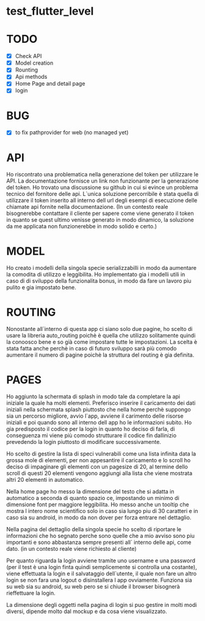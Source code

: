 # test_flutter_level


# TODO
* [x] Check API
* [x] Model creation
* [x] Rounting 
* [x] Api methods
* [x] Home Page and detail page
* [x] login

# BUG
* [X] to fix pathprovider for web (no managed yet) 


# API
Ho riscontrato una problematica nella generazione del token per utilizzare le API.
La documentazione fornisce un link non funzionante per la generazione del token. 
Ho trovato una discussione su github in cui si evince un problema tecnico del fornitore delle api.
L`unica soluzione percorribile è stata quella di utilizzare il token inserito all interno dell url degli esempi di esecuzione delle chiamate api fornite nella documentazione.
(In un contesto reale bisognerebbe contattare il cliente per sapere come viene generato il token in quanto se quest ultimo venisse generato in modo dinamico, la soluzione da me applicata non funzionerebbe in modo solido e certo.)

# MODEL
Ho creato i modelli della singola specie serializzabilli in modo da aumentare la comodita di utilizzo e leggibilita.
Ho implementato gia i modelli utili in caso di di sviluppo della funzionalita bonus, in modo da fare un lavoro piu pulito e gia impostato bene.

# ROUTING
Nonostante all`interno di questa app ci siano solo due pagine, ho scelto di usare la libreria auto_routing poichè è quella che utilizzo solitamente quindi la conoosco bene e so già come impostare tutte le impostazioni.
La scelta è stata fatta anche perchè in caso di futuro sviluppo sarà più comodo aumentare il numero di pagine poichè la struttura del routing è gia definita.

# PAGES
Ho aggiunto la schermata di splash in modo tale da completare la api iniziale la quale ha molti elementi.
Preferisco inserire il caricamento dei dati iniziali nella schermata splash piuttosto che nella home perchè suppongo sia un percorso migliore, avvio l`app, avviene il carimento delle risorse iniziali e poi quando sono all interno dell app ho le informazioni subito. 
Ho gia predisposto il codice per la login in quanto ho deciso di farla, di conseguenza mi viene più comodo strutturare il codice fin dallinizio prevedendo la login piuttosto di modificare successivamente.

Ho scelto di gestire la lista di speci vulnerabili come una lista infinita data la grossa mole di elementi, per non appesantire il caricamento e lo scroll ho deciso di impaginare gli elementi con un pagesize di 20, al termine dello scroll di questi 20 elementi vengono aggiungi alla lista che viene mostrata altri 20 elementi in automatico.

Nella home page ho messo la dimensione del testo che si adatta in automatico a seconda di quanto spazio ce, impostando un minimo di dimensione font per maggiore leggibilita. Ho messo anche un tooltip che mostra l intero nome scientifico solo in caso sia lungo piu di 30 caratteri e in caso sia su android, in modo da non dover per forza entrare nel dettaglio.

Nella pagina del dettaglio della singola specie ho scelto di riportare le informazioni che ho segnato perche sono quelle che a mio avviso sono piu importanti e sono abbastanza sempre presenti all` interno delle api, come dato. (in un contesto reale viene richiesto al cliente)

Per quanto riguarda la login avviene tramite uno username e una password (per il test è una login finta quindi semplicemente si controlla una costante), viene effettuata la login e il salvataggio dell`utente, il quale non fare un altro login se non fara una logout o disinstallera l app ovviamente. Funziona sia su web sia su android, su web pero se si chiude il browser bisognerà rieffettuare la login. 

La dimensione degli oggetti nella pagina di login si puo gestire in molti modi diversi, dipende molto dal mockup e da cosa viene visualizzato.

